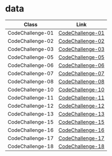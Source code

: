 # data
Class    | Link
---------|---------
CodeChallenge-01 | [CodeChallenge-01](/challenges/arrayReverse/array-reverse.js)
CodeChallenge-02 | [CodeChallenge-02](/challenges/arrayShift/array-shift.js)
CodeChallenge-03 | [CodeChallenge-03](/challenges/arrayBinarySearch)
CodeChallenge-05 | [CodeChallenge-05](https://github.com/401-advanced-javascript-fatemaOwedah/data/pull/1)
CodeChallenge-06 | [CodeChallenge-06](https://github.com/401-advanced-javascript-fatemaOwedah/data/pull/7)
CodeChallenge-07 | [CodeChallenge-07](https://github.com/401-advanced-javascript-fatemaOwedah/data/pull/3)
CodeChallenge-08 | [CodeChallenge-08](https://github.com/401-advanced-javascript-fatemaOwedah/data/pull/8)
CodeChallenge-10 | [CodeChallenge-10](https://github.com/401-advanced-javascript-fatemaOwedah/data/pull/6)
CodeChallenge-11 | [CodeChallenge-11](https://github.com/401-advanced-javascript-fatemaOwedah/data/pull/9)
CodeChallenge-12 | [CodeChallenge-12](https://github.com/401-advanced-javascript-fatemaOwedah/data/pull/11)
CodeChallenge-13 | [CodeChallenge-13](https://github.com/401-advanced-javascript-fatemaOwedah/data/pull/10)
CodeChallenge-15 | [CodeChallenge-15](https://github.com/401-advanced-javascript-fatemaOwedah/data/pull/12)
CodeChallenge-16 | [CodeChallenge-16](https://github.com/401-advanced-javascript-fatemaOwedah/data/pull/13)
CodeChallenge-17 | [CodeChallenge-17](https://github.com/401-advanced-javascript-fatemaOwedah/data/pull/14)
CodeChallenge-18 | [CodeChallenge-18](https://github.com/401-advanced-javascript-fatemaOwedah/data/pull/15)